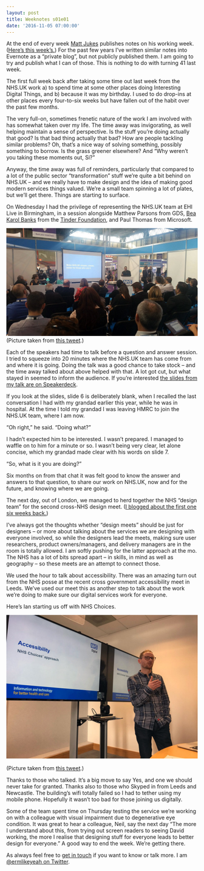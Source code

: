 ```yaml
---
layout: post
title: Weeknotes s01e01
date: '2016-11-05 07:00:00'
---
```

At the end of every week [Matt Jukes](//twitter.com/jukesie) publishes notes on his working week. ([Here’s this week’s.](//productforthepeople.xyz/weeknotes-s3e08-7974c08a2b20#.u16dwx78y)) For the past few years I’ve written similar notes into Evernote as a “private blog”, but not publicly published them. I am going to try and publish what I can of those. This is nothing to do with turning 41 last week.

The first full week back after taking some time out last week from the NHS.UK work a) to spend time at some other places doing Interesting Digital Things, and b) because it was my birthday. I used to do drop-ins at other places every four-to-six weeks but have fallen out of the habit over the past few months.

The very full-on, sometimes frenetic nature of the work I am involved with has somewhat taken over my life. The time away was invigorating, as well helping maintain a sense of perspective. Is the stuff you’re doing actually that good? Is that bad thing actually that bad? How are people tackling similar problems? Oh, that’s a nice way of solving something, possibly something to borrow. Is the grass greener elsewhere? And “Why weren’t you taking these moments out, Si?”

Anyway, the time away was full of reminders, particularly that compared to a lot of the public sector “transformation” stuff we’re quite a bit behind on NHS.UK – and we really have to make design and the idea of making good modern services things valued. We’re a small team spinning a lot of plates, but we’ll get there. Things are starting to surface.

On Wednesday I had the privilege of representing the NHS.UK team at EHI Live in Birmingham, in a session alongside Matthew Parsons from GDS, [Bea Karol Banks](//twitter.com/beatricelucy) from the [Tinder Foundation](//www.tinderfoundation.org), and Paul Thomas from Microsoft.

![](/assets/ehi-live-2016.jpg)
(Picture taken from [this tweet](//twitter.com/NHSBenefits/status/793789684019232768).)

Each of the speakers had time to talk before a question and answer session. I tried to squeeze into 20 minutes where the NHS.UK team has come from and where it is going. Doing the talk was a good chance to take stock – and the time away talked about above helped with that. A lot got cut, but what stayed in seemed to inform the audience. If you’re interested [the slides from my talk are on Speakerdeck](//speakerdeck.com/idlesi/nhs-dot-uk-ehi-live).

If you look at the slides, slide 6 is deliberately blank, when I recalled the last conversation I had with my grandad earlier this year, while he was in hospital. At the time I told my grandad I was leaving HMRC to join the NHS.UK team, where I am now.

“Oh right,” he said. “Doing what?”

I hadn’t expected him to be interested. I wasn’t prepared. I managed to waffle on to him for a minute or so. I wasn’t being very clear, let alone concise, which my grandad made clear with his words on slide 7.

“So, what is it you are doing?”

Six months on from that chat it was felt good to know the answer and answers to that question, to share our work on NHS.UK, now and for the future, and knowing where we are going.

The next day, out of London, we managed to herd together the NHS “design team” for the second cross-NHS design meet. ([I blogged about the first one six weeks back.](//medium.com/@ermlikeyeah/getting-people-together-2abea8f542d4#.ovmcg13sx))

I’ve always got the thoughts whether “design meets” should be just for designers – or more about talking about the services we are designing with everyone involved, so while the designers lead the meets, making sure user researchers, product owners/managers, and delivery managers are in the room is totally allowed. I am softly pushing for the latter approach at the mo. The NHS has a lot of bits spread apart – in skills, in mind as well as geography – so these meets are an attempt to connect those.

We used the hour to talk about accessibility. There was an amazing turn out from the NHS posse at the recent cross government accessibility meet in Leeds. We’ve used our meet this as another step to talk about the work we’re doing to make sure our digital services work for everyone.

Here’s Ian starting us off with NHS Choices.

![](/assets/cross-nhs-design-2.jpg)

(Picture taken from [this tweet](//twitter.com/ermlikeyeah/status/794177667843162112).)

Thanks to those who talked. It’s a big move to say Yes, and one we should never take for granted. Thanks also to those who Skyped in from Leeds and Newcastle. The building’s wifi totally failed so I had to tether using my mobile phone. Hopefully it wasn’t too bad for those joining us digitally.

Some of the team spent time on Thursday testing the service we’re working on with a colleague with visual impairment due to degenerative eye condition. It was great to hear a colleague, Neil, say the next day “The more I understand about this, from trying out screen readers to seeing David working, the more I realise that designing stuff for everyone leads to better design for everyone.” A good way to end the week. We’re getting there.

As always feel free to [get in touch](/contact) if you want to know or talk more. I am [@ermlikeyeah on Twitter](//www.twitter.com/ermlikeyeah).
